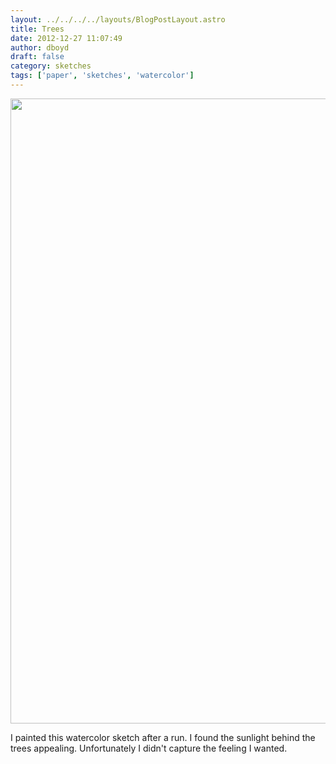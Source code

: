 ```yaml
---
layout: ../../../../layouts/BlogPostLayout.astro
title: Trees
date: 2012-12-27 11:07:49
author: dboyd
draft: false
category: sketches
tags: ['paper', 'sketches', 'watercolor']
---
```


<img
    srcset="https://img.selfiespirits.com/images/2012/12/drivewaySunTrees001_720.avif 720w, https://img.selfiespirits.com/images/2012/12/drivewaySunTrees001_480.avif 480w"
    sizes="(max-width: 720px) 100vw, (max-width: 480px) 100vw"
    src="https://img.selfiespirits.com/images/2012/12/drivewaySunTrees001.jpg"
    alt=""
    style="width: auto; height: clamp(0px, 95vh, 1000px);"
/>

I painted this watercolor sketch after a run. I found the sunlight behind the trees appealing. Unfortunately I didn't capture the feeling I wanted.